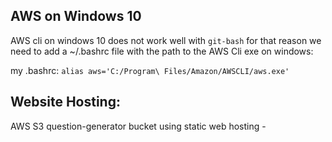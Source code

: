 ## AWS on Windows 10

AWS cli on windows 10 does not work well with `git-bash`
for that reason we need to add a ~/.bashrc file
with the path to the AWS Cli exe on windows:

my .bashrc:  `alias aws='C:/Program\ Files/Amazon/AWSCLI/aws.exe'`

## Website Hosting:

AWS S3 question-generator bucket 
using static web hosting - 





